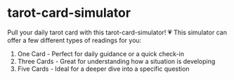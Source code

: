 # tarot-card-simulator
Pull your daily tarot card with this tarot-card-simulator! 💗
This simulator can offer a few different types of readings for you:
1. One Card - Perfect for daily guidance or a quick check-in
2. Three Cards - Great for understanding how a situation is developing
3. Five Cards - Ideal for a deeper dive into a specific question

